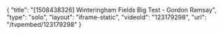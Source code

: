 {
    "title": "[1508438326] Winteringham Fields Big Test - Gordon Ramsay",
    "type": "solo",
    "layout": "iframe-static",
    "videoId": "123179298",
    "url": "\/tvpembed\/123179298"
}